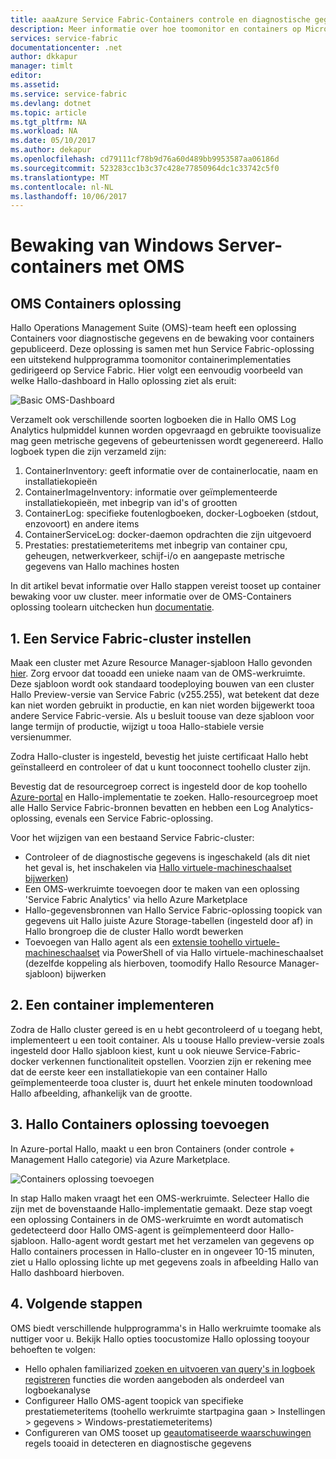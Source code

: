 ```yaml
---
title: aaaAzure Service Fabric-Containers controle en diagnostische gegevens | Microsoft Docs
description: Meer informatie over hoe toomonitor en containers op Microsoft Azure Service Fabric wordt beheerd met de OMS-Containers oplossing onderzoeken.
services: service-fabric
documentationcenter: .net
author: dkkapur
manager: timlt
editor: 
ms.assetid: 
ms.service: service-fabric
ms.devlang: dotnet
ms.topic: article
ms.tgt_pltfrm: NA
ms.workload: NA
ms.date: 05/10/2017
ms.author: dekapur
ms.openlocfilehash: cd79111cf78b9d76a60d489bb9953587aa06186d
ms.sourcegitcommit: 523283cc1b3c37c428e77850964dc1c33742c5f0
ms.translationtype: MT
ms.contentlocale: nl-NL
ms.lasthandoff: 10/06/2017
---
```

# <a name="monitoring-windows-server-containers-with-oms"></a>Bewaking van Windows Server-containers met OMS

## <a name="oms-containers-solution"></a>OMS Containers oplossing

Hallo Operations Management Suite (OMS)-team heeft een oplossing Containers voor diagnostische gegevens en de bewaking voor containers gepubliceerd. Deze oplossing is samen met hun Service Fabric-oplossing een uitstekend hulpprogramma toomonitor containerimplementaties gedirigeerd op Service Fabric. Hier volgt een eenvoudig voorbeeld van welke Hallo-dashboard in Hallo oplossing ziet als eruit:

![Basic OMS-Dashboard](./media/service-fabric-diagnostics-containers-windowsserver/oms-containers-dashboard.png)

Verzamelt ook verschillende soorten logboeken die in Hallo OMS Log Analytics hulpmiddel kunnen worden opgevraagd en gebruikte toovisualize mag geen metrische gegevens of gebeurtenissen wordt gegenereerd. Hallo logboek typen die zijn verzameld zijn:

1. ContainerInventory: geeft informatie over de containerlocatie, naam en installatiekopieën
2. ContainerImageInventory: informatie over geïmplementeerde installatiekopieën, met inbegrip van id's of grootten
3. ContainerLog: specifieke foutenlogboeken, docker-Logboeken (stdout, enzovoort) en andere items
4. ContainerServiceLog: docker-daemon opdrachten die zijn uitgevoerd
5. Prestaties: prestatiemeteritems met inbegrip van container cpu, geheugen, netwerkverkeer, schijf-i/o en aangepaste metrische gegevens van Hallo machines hosten

In dit artikel bevat informatie over Hallo stappen vereist tooset up container bewaking voor uw cluster. meer informatie over de OMS-Containers oplossing toolearn uitchecken hun [documentatie](../log-analytics/log-analytics-containers.md).

## <a name="1-set-up-a-service-fabric-cluster"></a>1. Een Service Fabric-cluster instellen

Maak een cluster met Azure Resource Manager-sjabloon Hallo gevonden [hier](https://github.com/dkkapur/Service-Fabric/tree/master/ARM%20Templates/SF%20OMS%20Sample). Zorg ervoor dat tooadd een unieke naam van de OMS-werkruimte. Deze sjabloon wordt ook standaard toodeploying bouwen van een cluster Hallo Preview-versie van Service Fabric (v255.255), wat betekent dat deze kan niet worden gebruikt in productie, en kan niet worden bijgewerkt tooa andere Service Fabric-versie. Als u besluit toouse van deze sjabloon voor lange termijn of productie, wijzigt u tooa Hallo-stabiele versie versienummer.

Zodra Hallo-cluster is ingesteld, bevestig het juiste certificaat Hallo hebt geïnstalleerd en controleer of dat u kunt tooconnect toohello cluster zijn.

Bevestig dat de resourcegroep correct is ingesteld door de kop toohello [Azure-portal](https://portal.azure.com/) en Hallo-implementatie te zoeken. Hallo-resourcegroep moet alle Hallo Service Fabric-bronnen bevatten en hebben een Log Analytics-oplossing, evenals een Service Fabric-oplossing.

Voor het wijzigen van een bestaand Service Fabric-cluster:
* Controleer of de diagnostische gegevens is ingeschakeld (als dit niet het geval is, het inschakelen via [Hallo virtuele-machineschaalset bijwerken](/rest/api/virtualmachinescalesets/create-or-update-a-set))
* Een OMS-werkruimte toevoegen door te maken van een oplossing 'Service Fabric Analytics' via hello Azure Marketplace
* Hallo-gegevensbronnen van Hallo Service Fabric-oplossing toopick van gegevens uit Hallo juiste Azure Storage-tabellen (ingesteld door af) in Hallo brongroep die de cluster Hallo wordt bewerken
* Toevoegen van Hallo agent als een [extensie toohello virtuele-machineschaalset](/powershell/module/azurerm.compute/add-azurermvmssextension) via PowerShell of via Hallo virtuele-machineschaalset (dezelfde koppeling als hierboven, toomodify Hallo Resource Manager-sjabloon) bijwerken

## <a name="2-deploy-a-container"></a>2. Een container implementeren

Zodra de Hallo cluster gereed is en u hebt gecontroleerd of u toegang hebt, implementeert u een tooit container. Als u toouse Hallo preview-versie zoals ingesteld door Hallo sjabloon kiest, kunt u ook nieuwe Service-Fabric-docker verkennen functionaliteit opstellen. Voorzien zijn er rekening mee dat de eerste keer een installatiekopie van een container Hallo geïmplementeerde tooa cluster is, duurt het enkele minuten toodownload Hallo afbeelding, afhankelijk van de grootte.

## <a name="3-add-hello-containers-solution"></a>3. Hallo Containers oplossing toevoegen

In Azure-portal Hallo, maakt u een bron Containers (onder controle + Management Hallo categorie) via Azure Marketplace. 

![Containers oplossing toevoegen](./media/service-fabric-diagnostics-containers-windowsserver/containers-solution.png)

In stap Hallo maken vraagt het een OMS-werkruimte. Selecteer Hallo die zijn met de bovenstaande Hallo-implementatie gemaakt. Deze stap voegt een oplossing Containers in de OMS-werkruimte en wordt automatisch gedetecteerd door Hallo OMS-agent is geïmplementeerd door Hallo-sjabloon. Hallo-agent wordt gestart met het verzamelen van gegevens op Hallo containers processen in Hallo-cluster en in ongeveer 10-15 minuten, ziet u Hallo oplossing lichte up met gegevens zoals in afbeelding Hallo van Hallo dashboard hierboven.

## <a name="4-next-steps"></a>4. Volgende stappen

OMS biedt verschillende hulpprogramma's in Hallo werkruimte toomake als nuttiger voor u. Bekijk Hallo opties toocustomize Hallo oplossing tooyour behoeften te volgen:
- Hello ophalen familiarized [zoeken en uitvoeren van query's in logboek registreren](../log-analytics/log-analytics-log-searches.md) functies die worden aangeboden als onderdeel van logboekanalyse
- Configureer Hallo OMS-agent toopick van specifieke prestatiemeteritems (toohello werkruimte startpagina gaan > Instellingen > gegevens > Windows-prestatiemeteritems)
- Configureren van OMS tooset up [geautomatiseerde waarschuwingen](../log-analytics/log-analytics-alerts.md) regels tooaid in detecteren en diagnostische gegevens
